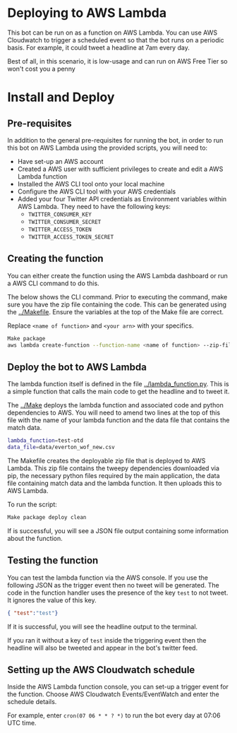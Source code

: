 # Deploying to AWS Lambda
This bot can be run on as a function on AWS Lambda. You can use AWS Cloudwatch to trigger a scheduled event so that the bot runs on a periodic basis. For example, it could tweet a headline at 7am every day.

Best of all, in this scenario, it is low-usage and can run on AWS Free Tier so won't cost you a penny

# Install and Deploy

## Pre-requisites
In addition to the general pre-requisites for running the bot, in order to run this bot on AWS Lambda using the provided scripts, you will need to:
* Have set-up an AWS account
* Created a AWS user with sufficient privileges to create and edit a AWS Lambda function
* Installed the AWS CLI tool onto your local machine
* Configure the AWS CLI tool with your AWS credentials
* Added your four Twitter API credentials as Environment variables within AWS Lambda. They need to have the following keys:
    * `TWITTER_CONSUMER_KEY`
    * `TWITTER_CONSUMER_SECRET`
    * `TWITTER_ACCESS_TOKEN`
    * `TWITTER_ACCESS_TOKEN_SECRET`

## Creating the function
You can either create the function using the AWS Lambda dashboard or run a AWS CLI command to do this.

The below shows the CLI command. Prior to executing the command, make sure you have the zip file containing the code. This can be generated using the [../Makefile](Makefile). Ensure the variables at the top of the Make file are correct.

Replace `<name of function>` and `<your arn>` with your specifics.

```bash
Make package
aws lambda create-function --function-name <name of function> --zip-file fileb://function.zip --handler lambda_function.py --runtime python3.7 --role <your arn>
```

## Deploy the bot to AWS Lambda
The lambda function itself is defined in the file [../lambda_function.py](lambda_function.py). This is a simple function that calls the main code to get the headline and to tweet it.

The [../Make](Makefile) deploys the lambda function and associated code and python dependencies to AWS. You will need to amend two lines at the top of this file with the name of your lambda function and the data file that contains the match data.

```bash
lambda_function=test-otd
data_file=data/everton_wof_new.csv
```

The Makefile creates the deployable zip file that is deployed to AWS Lambda. This zip file contains the tweepy dependencies downloaded via pip, the necessary python files required by the main application, the data file containing match data and the lambda function. It then uploads this to AWS Lambda.

To run the script:
```bash
Make package deploy clean
```
If is successful, you will see a JSON file output containing some information about the function.

## Testing the function
You can test the lambda function via the AWS console. If you use the following JSON as the trigger event then no tweet will be generated. The code in the function handler uses the presence of the key `test` to not tweet. It ignores the value of this key.

```json
{ "test":"test"}
```

If it is successful, you will see the headline output to the terminal.

If you ran it without a key of `test` inside the triggering event then the headline will also be tweeted and appear in the bot's twitter feed.

## Setting up the AWS Cloudwatch schedule
Inside the AWS Lambda function console, you can set-up a trigger event for the function. Choose AWS Cloudwatch Events/EventWatch and enter the schedule details.

For example, enter `cron(07 06 * * ? *)` to run the bot every day at 07:06 UTC time.
